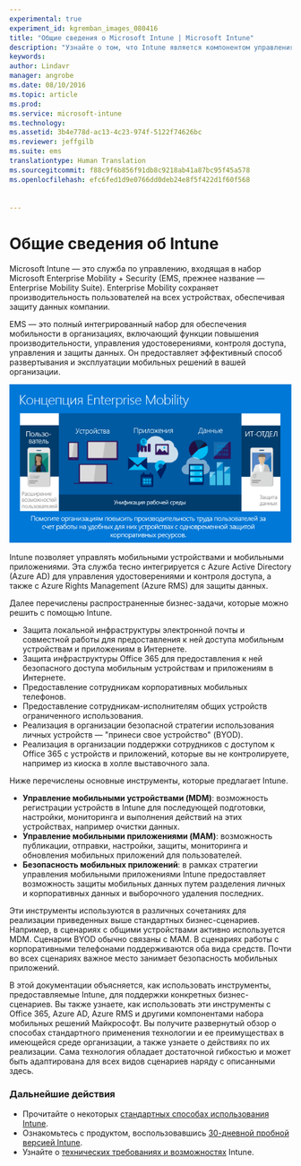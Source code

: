 ```yaml
---
experimental: true
experiment_id: kgremban_images_080416
title: "Общие сведения о Microsoft Intune | Microsoft Intune"
description: "Узнайте о том, что Intune является компонентом управления мобильными устройствами решения &quot;Enterprise Mobility + Security&quot;."
keywords: 
author: Lindavr
manager: angrobe
ms.date: 08/10/2016
ms.topic: article
ms.prod: 
ms.service: microsoft-intune
ms.technology: 
ms.assetid: 3b4e778d-ac13-4c23-974f-5122f74626bc
ms.reviewer: jeffgilb
ms.suite: ems
translationtype: Human Translation
ms.sourcegitcommit: f88c9f6b856f91db8c9218ab41a87bc95f45a578
ms.openlocfilehash: efc6fed1d9e0766dd0deb24e8f5f422d1f60f568


---
```


# Общие сведения об Intune
Microsoft Intune — это служба по управлению, входящая в набор Microsoft Enterprise Mobility + Security (EMS, прежнее название — Enterprise Mobility Suite). Enterprise Mobility сохраняет производительность пользователей на всех устройствах, обеспечивая защиту данных компании.  

EMS — это полный интегрированный набор для обеспечения мобильности в организациях, включающий функции повышения производительности, управления удостоверениями, контроля доступа, управления и защиты данных. Он предоставляет эффективный способ развертывания и эксплуатации мобильных решений в вашей организации.  

![Образ концепции корпоративной мобильности](..\media\em-vision.png)

Intune позволяет управлять мобильными устройствами и мобильными приложениями. Эта служба тесно интегрируется с Azure Active Directory (Azure AD) для управления удостоверениями и контроля доступа, а также с Azure Rights Management (Azure RMS) для защиты данных.  

Далее перечислены распространенные бизнес-задачи, которые можно решить с помощью Intune.

* Защита локальной инфраструктуры электронной почты и совместной работы для предоставления к ней доступа мобильным устройствам и приложениям в Интернете.
* Защита инфраструктуры Office 365 для предоставления к ней безопасного доступа мобильным устройствам и приложениям в Интернете.
* Предоставление сотрудникам корпоративных мобильных телефонов.
* Предоставление сотрудникам-исполнителям общих устройств ограниченного использования.
* Реализация в организации безопасной стратегии использования личных устройств — "принеси свое устройство" (BYOD).
* Реализация в организации поддержки сотрудников с доступом к Office 365 с устройств и приложений, которые вы не контролируете, например из киоска в холле выставочного зала.

Ниже перечислены основные инструменты, которые предлагает Intune.
* **Управление мобильными устройствами (MDM)**: возможность регистрации устройств в Intune для последующей подготовки, настройки, мониторинга и выполнения действий на этих устройствах, например очистки данных.
* **Управление мобильными приложениями (MAM)**: возможность публикации, отправки, настройки, защиты, мониторинга и обновления мобильных приложений для пользователей.
* **Безопасность мобильных приложений**: в рамках стратегии управления мобильными приложениями Intune предоставляет возможность защиты мобильных данных путем разделения личных и корпоративных данных и выборочного удаления последних.

Эти инструменты используются в различных сочетаниях для реализации приведенных выше стандартных бизнес-сценариев. Например, в сценариях с общими устройствами активно используется MDM. Сценарии BYOD обычно связаны с MAM. В сценариях работы с корпоративными телефонами поддерживаются оба вида средств. Почти во всех сценариях важное место занимает безопасность мобильных приложений.

В этой документации объясняется, как использовать инструменты, предоставляемые Intune, для поддержки конкретных бизнес-сценариев.  Вы также узнаете, как использовать эти инструменты с Office 365, Azure AD, Azure RMS и другими компонентами набора мобильных решений Майкрософт. Вы получите развернутый обзор о способах стандартного применения технологии и ее преимуществах в имеющейся среде организации, а также узнаете о действиях по их реализации. Сама технология обладает достаточной гибкостью и может быть адаптирована для всех видов сценариев наряду с описанными здесь.

### Дальнейшие действия
* Прочитайте о некоторых [стандартных способах использования Intune](common-ways-to-use-intune.md).
* Ознакомьтесь с продуктом, воспользовавшись [30-дневной пробной версией Intune](get-started-with-a-30-day-trial-of-microsoft-intune.md).
* Узнайте о [технических требованиях и возможностях](/intune/get-started/what-to-know-before-you-start-microsoft-intune) Intune.



<!--HONumber=Aug16_HO2-->


